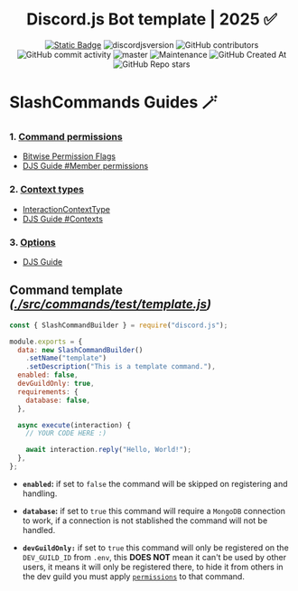 <div style="text-align:center" align="center">

# Discord.js Bot template | 2025 ✅

<a href="https://discordjs.guide/" target="_blank">![Static Badge](https://img.shields.io/badge/DiscordJS-guide-379C6F)</a>
![discordjsversion](https://img.shields.io/badge/discord.js-^14.18.0-5865f2)
![GitHub contributors](https://img.shields.io/github/contributors/miguelmikkey/discordjs-bot-template?color=blue)
![GitHub commit activity](https://img.shields.io/github/commit-activity/t/miguelmikkey/discordjs-bot-template)
![master](https://img.shields.io/github/last-commit/miguelmikkey/discordjs-bot-template/main)
![Maintenance](https://img.shields.io/maintenance/yes/2025)
![GitHub Created At](https://img.shields.io/github/created-at/miguelmikkey/discordjs-bot-template)
![GitHub Repo stars](https://img.shields.io/github/stars/miguelmikkey/discordjs-bot-template)

</div>

# SlashCommands Guides 🪄  
### 1. [Command permissions](https://discordjs.guide/slash-commands/permissions.html#member-permissions)
- [Bitwise Permission Flags](https://discord.com/developers/docs/topics/permissions#permissions-bitwise-permission-flags)
- [DJS Guide #Member permissions](https://discordjs.guide/slash-commands/permissions.html#member-permissions)

### 2. [Context types](https://discordjs.guide/slash-commands/permissions.html#contexts)
- [InteractionContextType](https://discord-api-types.dev/api/discord-api-types-v10/enum/InteractionContextType)
- [DJS Guide #Contexts](https://discordjs.guide/slash-commands/permissions.html#contexts)
### 3. [Options](https://discordjs.guide/slash-commands/advanced-creation.html#adding-options)
- [DJS Guide](https://discordjs.guide/slash-commands/advanced-creation.html#adding-options)

## Command template *([./src/commands/test/template.js](https://github.com/miguelmikkey/discordjs-bot-template/blob/main/src/commands/test/template.js))*

```js
const { SlashCommandBuilder } = require("discord.js");

module.exports = {
  data: new SlashCommandBuilder()
    .setName("template")
    .setDescription("This is a template command."),
  enabled: false,
  devGuildOnly: true,
  requirements: {
    database: false,
  },

  async execute(interaction) {
    // YOUR CODE HERE :)

    await interaction.reply("Hello, World!");
  },
};
```
- **`enabled`:** if set to `false` the command will be skipped on registering and handling.

- **`database`:** if set to `true` this command will require a `MongoDB` connection to work, if a connection is not stablished the command will not be handled.
- **`devGuildOnly:`** if set to `true` this command will only be registered on the `DEV_GUILD_ID` from `.env`, this **DOES NOT** mean it can't be used by other users, it means it will only be registered there, to hide it from others in the dev guild you must apply [`permissions`](https://discord.js.org/docs/packages/builders/1.10.1/SlashCommandBuilder:Class#setDefaultMemberPermissions) to that command.
